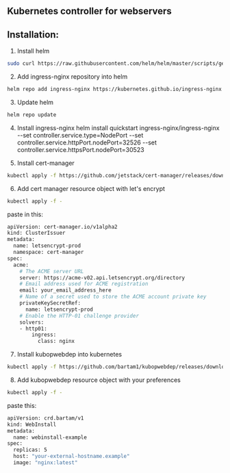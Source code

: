 Kubernetes controller for webservers
-----------------------------------------------------------------------

## Installation:

1. Install helm
```bash
sudo curl https://raw.githubusercontent.com/helm/helm/master/scripts/get-helm-3 | bash
```
2. Add ingress-nginx repository into helm
```bash
helm repo add ingress-nginx https://kubernetes.github.io/ingress-nginx
```
3. Update helm
```bash
helm repo update
```
4. Install ingress-nginx
helm install quickstart ingress-nginx/ingress-nginx --set controller.service.type=NodePort --set controller.service.httpPort.nodePort=32526 --set controller.service.httpsPort.nodePort=30523

5. Install cert-manager
```bash
kubectl apply -f https://github.com/jetstack/cert-manager/releases/download/v0.16.1/cert-manager.yaml
```
6. Add cert manager resource object with let's encrypt
```bash
kubectl apply -f -
```
paste in this:
```bash
apiVersion: cert-manager.io/v1alpha2
kind: ClusterIssuer
metadata:
  name: letsencrypt-prod
  namespace: cert-manager
spec:
  acme:
    # The ACME server URL
    server: https://acme-v02.api.letsencrypt.org/directory
    # Email address used for ACME registration
    email: your_email_address_here
    # Name of a secret used to store the ACME account private key
    privateKeySecretRef:
      name: letsencrypt-prod
    # Enable the HTTP-01 challenge provider
    solvers:
    - http01:
        ingress:
          class: nginx
```
7. Install kubopwebdep into kubernetes
```bash
kubectl apply -f https://github.com/bartam1/kubopwebdep/releases/download/v1.0/kubopwebdep.yml
```

8. Add kubopwebdep resource object with your preferences
```bash
kubectl apply -f -
```
paste this:
```bash 
apiVersion: crd.bartam/v1
kind: WebInstall
metadata:
  name: webinstall-example
spec:
  replicas: 5
  host: "your-external-hostname.example"
  image: "nginx:latest"
```
